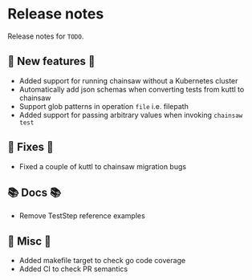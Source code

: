# Release notes

Release notes for `TODO`.

<!--
## ‼️ Breaking changes ‼️

## ✨ UI changes ✨

## ⭐ Examples ⭐

## ⛵ Tutorials ⛵
-->

## 💫 New features 💫

- Added support for running chainsaw without a Kubernetes cluster
- Automatically add json schemas when converting tests from kuttl to chainsaw
- Support glob patterns in operation `file` i.e. filepath
- Added support for passing arbitrary values when invoking `chainsaw test`

## 🔧 Fixes 🔧

- Fixed a couple of kuttl to chainsaw migration bugs

## 📚 Docs 📚

- Remove TestStep reference examples

## 🎸 Misc 🎸

- Added makefile target to check go code coverage
- Added CI to check PR semantics

